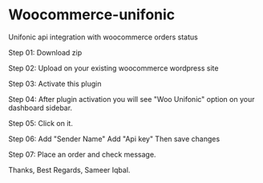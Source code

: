 # Woocommerce-unifonic
Unifonic api integration with woocommerce orders status

Step 01:
Download zip

Step 02:
Upload on your existing woocommerce wordpress site

Step 03:
Activate this plugin

Step 04:
After plugin activation you will see "Woo Unifonic" option on your dashboard sidebar.

Step 05:
Click on it.

Step 06:
Add "Sender Name"
Add "Api key"
Then save changes

Step 07:
Place an order and check message.

Thanks,
Best Regards,
Sameer Iqbal.
